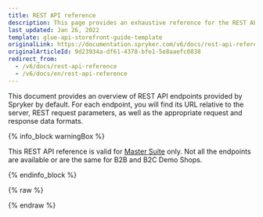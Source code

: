 ```yaml
---
title: REST API reference
description: This page provides an exhaustive reference for the REST API endpoints present in Spryker by default with the corresponding parameters and data formats.
last_updated: Jan 26, 2022
template: glue-api-storefront-guide-template
originalLink: https://documentation.spryker.com/v6/docs/rest-api-reference
originalArticleId: 9d23934a-df61-4378-bfe1-5e8aaefc0838
redirect_from:
  - /v6/docs/rest-api-reference
  - /v6/docs/en/rest-api-reference
---
```


This document provides an overview of REST API endpoints provided by Spryker by default. For each endpoint, you will find its URL relative to the server, REST request parameters, as well as the appropriate request and response data formats.

{% info_block warningBox %}

This REST API reference is valid for [Master Suite](/docs/scos/user/intro-to-spryker/master-suite.html) only. Not all the endpoints are available or are the same for B2B and B2C Demo Shops.

{% endinfo_block %}

<div id="swagger-ui"></div>

{% raw %}
<link rel="stylesheet" type="text/css" href="https://cdnjs.cloudflare.com/ajax/libs/swagger-ui/3.22.1/swagger-ui.css" />
<script src="https://cdnjs.cloudflare.com/ajax/libs/swagger-ui/3.22.1/swagger-ui-standalone-preset.js"></script>
<script src="https://cdnjs.cloudflare.com/ajax/libs/swagger-ui/3.22.1/swagger-ui-bundle.js"></script>
<script>
const swaggerContainer = document.getElementById('swagger-ui');
if(swaggerContainer) { 
    console.log('start'); const ui = SwaggerUIBundle({
        url: 'https://spryker.s3.eu-central-1.amazonaws.com/docs/Document+360/json/spryker_rest_api.schema_202090.json',
        dom_id: '#swagger-ui', deepLinking: true, presets: [
            SwaggerUIBundle.presets.apis, SwaggerUIStandalonePreset
        ], 
        enableCORS: false, layout: 'BaseLayout', supportedSubmitMethods: []
    });
    console.log(ui); window.ui = ui 
}
</script>
{% endraw %}
